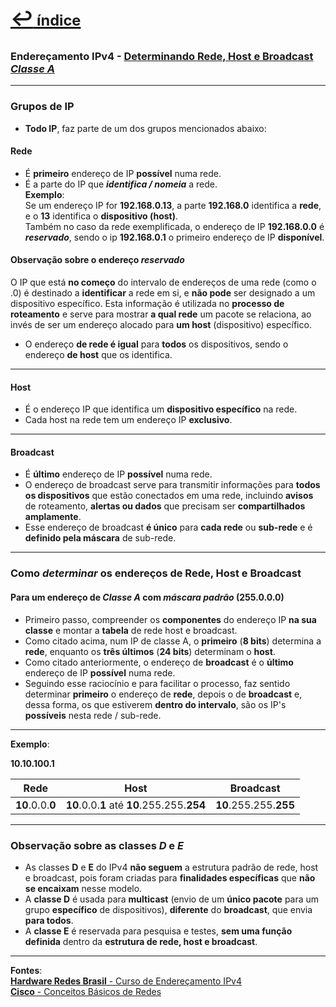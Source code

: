 [<p style="font-weight: 710;font-size: 1.5em; margin-right:0;">↩︎<span style="font-size: .75em"> índice</span></p>](../enderecamento-ipv4/README.md)
---
### Endereçamento IPv4 - [Determinando Rede, Host e Broadcast ***Classe A***](https://www.youtube.com/watch?v=p2_kNrLBAXA&list=PLAp37wMSBouCU49LV0qFbItufigjYk-sp&index=9)
---

### Grupos de IP

* **Todo IP**, faz parte de um dos grupos mencionados abaixo:

#### **Rede**
* É **primeiro** endereço de IP **possível** numa rede.
* É a parte do IP que ***identifica / nomeia*** a rede.  
**Exemplo**:  
Se um endereço IP for **192.168.0.13**, a parte **192.168.0** identifica a **rede**, e o **13** identifica o **dispositivo (host)**.  
Também no caso da rede exemplificada, o endereço de IP **192.168.0.0** é ***reservado***, sendo o ip **192.168.0.1** o primeiro endereço de IP **disponível**.

#### Observação sobre o endereço ***reservado***
O IP que está **no começo** do intervalo de endereços de uma rede (como o .0) é destinado a **identificar** a rede em si, e **não pode** ser designado a um dispositivo específico. Esta informação é utilizada no **processo de roteamento** e serve para mostrar **a qual rede** um pacote se relaciona, ao invés de ser um endereço alocado para **um host** (dispositivo) específico.

* O endereço **de rede é igual** para **todos** os dispositivos, sendo o endereço **de host** que os identifica.

----
#### **Host**
* É o endereço IP que identifica um **dispositivo específico** na rede.
* Cada host na rede tem um endereço IP **exclusivo**.

---
#### **Broadcast**
* É **último** endereço de IP **possível** numa rede.
* O endereço de broadcast serve para transmitir informações para **todos os dispositivos** que estão conectados em uma rede, incluindo **avisos** de roteamento, **alertas ou dados** que precisam ser **compartilhados amplamente**.
* Esse endereço de broadcast **é único** para **cada rede** ou **sub-rede** e é **definido pela máscara** de sub-rede.

---
### Como ***determinar*** os endereços de Rede, Host e Broadcast

#### Para um endereço de ***Classe A*** com ***máscara padrão*** (255.0.0.0)

* Primeiro passo, compreender os **componentes** do endereço IP **na sua classe** e montar a **tabela** de rede host e broadcast.
* Como citado acima, num IP de classe A, o **primeiro** (**8 bits**) determina a **rede**, enquanto os **três últimos** (**24 bits**) determinam o **host**.
* Como citado anteriormente, o endereço de **broadcast** é o **último** endereço de IP **possível** numa rede.
* Seguindo esse raciocínio e para facilitar o processo, faz sentido determinar **primeiro** o endereço de **rede**, depois o de **broadcast** e, dessa forma, os que estiverem **dentro do intervalo**, são os IP's **possíveis** nesta rede / sub-rede.

---
**Exemplo**:

**10.10.100.1**

| Rede | Host | Broadcast |
| --- | --- | --- |
| **10**.0.0.**0** | **10**.0.0.**1** até **10**.255.255.**254** | **10**.255.255.**255** |

---
### Observação sobre as classes ***D*** e ***E***

* As classes **D** e **E** do IPv4 **não seguem** a estrutura padrão de rede, host e broadcast, pois foram criadas para **finalidades específicas** que **não se encaixam** nesse modelo.
* A **classe D** é usada para **multicast** (envio de um **único pacote** para um grupo **específico** de dispositivos), **diferente** do **broadcast**, que envia **para todos**. 
* A **classe E** é reservada para pesquisa e testes, **sem uma função definida** dentro da **estrutura de rede, host e broadcast**.


---		
**Fontes**:  
[**Hardware Redes Brasil** - Curso de Endereçamento IPv4](https://www.youtube.com/playlist?list=PLAp37wMSBouCU49LV0qFbItufigjYk-sp)  
[**Cisco** - Conceitos Básicos de Redes](https://www.netacad.com/pt/courses/networking-basics?courseLang=pt-BR)
